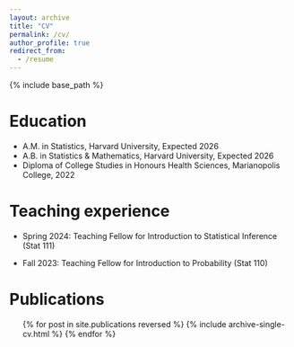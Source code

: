```yaml
---
layout: archive
title: "CV"
permalink: /cv/
author_profile: true
redirect_from:
  - /resume
---
```


{% include base_path %}

Education
======
* A.M. in Statistics, Harvard University, Expected 2026
* A.B. in Statistics & Mathematics, Harvard University, Expected 2026
* Diploma of College Studies in Honours Health Sciences, Marianopolis College, 2022

Teaching experience
======
* Spring 2024: Teaching Fellow for Introduction to Statistical Inference (Stat 111)

* Fall 2023: Teaching Fellow for Introduction to Probability (Stat 110)
  
Publications
======
  <ul>{% for post in site.publications reversed %}
    {% include archive-single-cv.html %}
  {% endfor %}</ul>
  
<!-- Talks
======
  <ul>{% for post in site.talks reversed %}
    {% include archive-single-talk-cv.html  %}
  {% endfor %}</ul> -->
